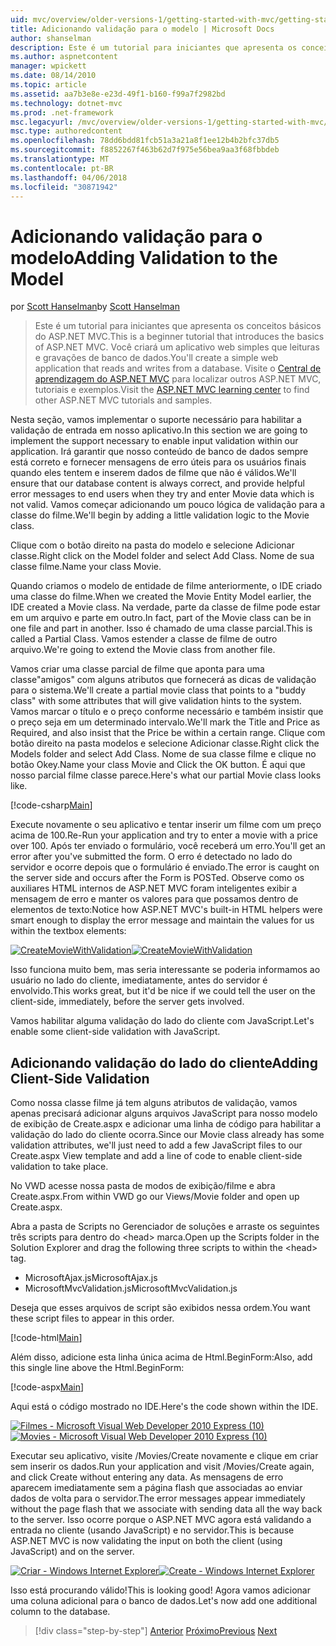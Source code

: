 ```yaml
---
uid: mvc/overview/older-versions-1/getting-started-with-mvc/getting-started-with-mvc-part7
title: Adicionando validação para o modelo | Microsoft Docs
author: shanselman
description: Este é um tutorial para iniciantes que apresenta os conceitos básicos do ASP.NET MVC. Crie um aplicativo web simples que leituras e gravações de banco de dados.
ms.author: aspnetcontent
manager: wpickett
ms.date: 08/14/2010
ms.topic: article
ms.assetid: aa7b3e8e-e23d-49f1-b160-f99a7f2982bd
ms.technology: dotnet-mvc
ms.prod: .net-framework
msc.legacyurl: /mvc/overview/older-versions-1/getting-started-with-mvc/getting-started-with-mvc-part7
msc.type: authoredcontent
ms.openlocfilehash: 78dd6bdd81fcb51a3a21a8f1ee12b4b2bfc37db5
ms.sourcegitcommit: f8852267f463b62d7f975e56bea9aa3f68fbbdeb
ms.translationtype: MT
ms.contentlocale: pt-BR
ms.lasthandoff: 04/06/2018
ms.locfileid: "30871942"
---
```

<a name="adding-validation-to-the-model"></a><span data-ttu-id="75571-104">Adicionando validação para o modelo</span><span class="sxs-lookup"><span data-stu-id="75571-104">Adding Validation to the Model</span></span>
====================
<span data-ttu-id="75571-105">por [Scott Hanselman](https://github.com/shanselman)</span><span class="sxs-lookup"><span data-stu-id="75571-105">by [Scott Hanselman](https://github.com/shanselman)</span></span>

> <span data-ttu-id="75571-106">Este é um tutorial para iniciantes que apresenta os conceitos básicos do ASP.NET MVC.</span><span class="sxs-lookup"><span data-stu-id="75571-106">This is a beginner tutorial that introduces the basics of ASP.NET MVC.</span></span> <span data-ttu-id="75571-107">Você criará um aplicativo web simples que leituras e gravações de banco de dados.</span><span class="sxs-lookup"><span data-stu-id="75571-107">You'll create a simple web application that reads and writes from a database.</span></span> <span data-ttu-id="75571-108">Visite o [Central de aprendizagem do ASP.NET MVC](../../../index.md) para localizar outros ASP.NET MVC, tutoriais e exemplos.</span><span class="sxs-lookup"><span data-stu-id="75571-108">Visit the [ASP.NET MVC learning center](../../../index.md) to find other ASP.NET MVC tutorials and samples.</span></span>


<span data-ttu-id="75571-109">Nesta seção, vamos implementar o suporte necessário para habilitar a validação de entrada em nosso aplicativo.</span><span class="sxs-lookup"><span data-stu-id="75571-109">In this section we are going to implement the support necessary to enable input validation within our application.</span></span> <span data-ttu-id="75571-110">Irá garantir que nosso conteúdo de banco de dados sempre está correto e fornecer mensagens de erro úteis para os usuários finais quando eles tentem e inserem dados de filme que não é válidos.</span><span class="sxs-lookup"><span data-stu-id="75571-110">We'll ensure that our database content is always correct, and provide helpful error messages to end users when they try and enter Movie data which is not valid.</span></span> <span data-ttu-id="75571-111">Vamos começar adicionando um pouco lógica de validação para a classe do filme.</span><span class="sxs-lookup"><span data-stu-id="75571-111">We'll begin by adding a little validation logic to the Movie class.</span></span>

<span data-ttu-id="75571-112">Clique com o botão direito na pasta do modelo e selecione Adicionar classe.</span><span class="sxs-lookup"><span data-stu-id="75571-112">Right click on the Model folder and select Add Class.</span></span> <span data-ttu-id="75571-113">Nome de sua classe filme.</span><span class="sxs-lookup"><span data-stu-id="75571-113">Name your class Movie.</span></span>

<span data-ttu-id="75571-114">Quando criamos o modelo de entidade de filme anteriormente, o IDE criado uma classe do filme.</span><span class="sxs-lookup"><span data-stu-id="75571-114">When we created the Movie Entity Model earlier, the IDE created a Movie class.</span></span> <span data-ttu-id="75571-115">Na verdade, parte da classe de filme pode estar em um arquivo e parte em outro.</span><span class="sxs-lookup"><span data-stu-id="75571-115">In fact, part of the Movie class can be in one file and part in another.</span></span> <span data-ttu-id="75571-116">Isso é chamado de uma classe parcial.</span><span class="sxs-lookup"><span data-stu-id="75571-116">This is called a Partial Class.</span></span> <span data-ttu-id="75571-117">Vamos estender a classe de filme de outro arquivo.</span><span class="sxs-lookup"><span data-stu-id="75571-117">We're going to extend the Movie class from another file.</span></span>

<span data-ttu-id="75571-118">Vamos criar uma classe parcial de filme que aponta para uma classe"amigos" com alguns atributos que fornecerá as dicas de validação para o sistema.</span><span class="sxs-lookup"><span data-stu-id="75571-118">We'll create a partial movie class that points to a "buddy class" with some attributes that will give validation hints to the system.</span></span> <span data-ttu-id="75571-119">Vamos marcar o título e o preço conforme necessário e também insistir que o preço seja em um determinado intervalo.</span><span class="sxs-lookup"><span data-stu-id="75571-119">We'll mark the Title and Price as Required, and also insist that the Price be within a certain range.</span></span> <span data-ttu-id="75571-120">Clique com botão direito na pasta modelos e selecione Adicionar classe.</span><span class="sxs-lookup"><span data-stu-id="75571-120">Right click the Models folder and select Add Class.</span></span> <span data-ttu-id="75571-121">Nome de sua classe filme e clique no botão Okey.</span><span class="sxs-lookup"><span data-stu-id="75571-121">Name your class Movie and Click the OK button.</span></span> <span data-ttu-id="75571-122">É aqui que nosso parcial filme classe parece.</span><span class="sxs-lookup"><span data-stu-id="75571-122">Here's what our partial Movie class looks like.</span></span>

[!code-csharp[Main](getting-started-with-mvc-part7/samples/sample1.cs)]

<span data-ttu-id="75571-123">Execute novamente o seu aplicativo e tentar inserir um filme com um preço acima de 100.</span><span class="sxs-lookup"><span data-stu-id="75571-123">Re-Run your application and try to enter a movie with a price over 100.</span></span> <span data-ttu-id="75571-124">Após ter enviado o formulário, você receberá um erro.</span><span class="sxs-lookup"><span data-stu-id="75571-124">You'll get an error after you've submitted the form.</span></span> <span data-ttu-id="75571-125">O erro é detectado no lado do servidor e ocorre depois que o formulário é enviado.</span><span class="sxs-lookup"><span data-stu-id="75571-125">The error is caught on the server side and occurs after the Form is POSTed.</span></span> <span data-ttu-id="75571-126">Observe como os auxiliares HTML internos de ASP.NET MVC foram inteligentes exibir a mensagem de erro e manter os valores para que possamos dentro de elementos de texto:</span><span class="sxs-lookup"><span data-stu-id="75571-126">Notice how ASP.NET MVC's built-in HTML helpers were smart enough to display the error message and maintain the values for us within the textbox elements:</span></span>

<span data-ttu-id="75571-127">[![CreateMovieWithValidation](getting-started-with-mvc-part7/_static/image2.png)](getting-started-with-mvc-part7/_static/image1.png)</span><span class="sxs-lookup"><span data-stu-id="75571-127">[![CreateMovieWithValidation](getting-started-with-mvc-part7/_static/image2.png)](getting-started-with-mvc-part7/_static/image1.png)</span></span>

<span data-ttu-id="75571-128">Isso funciona muito bem, mas seria interessante se poderia informamos ao usuário no lado do cliente, imediatamente, antes do servidor é envolvido.</span><span class="sxs-lookup"><span data-stu-id="75571-128">This works great, but it'd be nice if we could tell the user on the client-side, immediately, before the server gets involved.</span></span>

<span data-ttu-id="75571-129">Vamos habilitar alguma validação do lado do cliente com JavaScript.</span><span class="sxs-lookup"><span data-stu-id="75571-129">Let's enable some client-side validation with JavaScript.</span></span>

## <a name="adding-client-side-validation"></a><span data-ttu-id="75571-130">Adicionando validação do lado do cliente</span><span class="sxs-lookup"><span data-stu-id="75571-130">Adding Client-Side Validation</span></span>

<span data-ttu-id="75571-131">Como nossa classe filme já tem alguns atributos de validação, vamos apenas precisará adicionar alguns arquivos JavaScript para nosso modelo de exibição de Create.aspx e adicionar uma linha de código para habilitar a validação do lado do cliente ocorra.</span><span class="sxs-lookup"><span data-stu-id="75571-131">Since our Movie class already has some validation attributes, we'll just need to add a few JavaScript files to our Create.aspx View template and add a line of code to enable client-side validation to take place.</span></span>

<span data-ttu-id="75571-132">No VWD acesse nossa pasta de modos de exibição/filme e abra Create.aspx.</span><span class="sxs-lookup"><span data-stu-id="75571-132">From within VWD go our Views/Movie folder and open up Create.aspx.</span></span>

<span data-ttu-id="75571-133">Abra a pasta de Scripts no Gerenciador de soluções e arraste os seguintes três scripts para dentro do &lt;head&gt; marca.</span><span class="sxs-lookup"><span data-stu-id="75571-133">Open up the Scripts folder in the Solution Explorer and drag the following three scripts to within the &lt;head&gt; tag.</span></span>

- <span data-ttu-id="75571-134">MicrosoftAjax.js</span><span class="sxs-lookup"><span data-stu-id="75571-134">MicrosoftAjax.js</span></span>
- <span data-ttu-id="75571-135">MicrosoftMvcValidation.js</span><span class="sxs-lookup"><span data-stu-id="75571-135">MicrosoftMvcValidation.js</span></span>

<span data-ttu-id="75571-136">Deseja que esses arquivos de script são exibidos nessa ordem.</span><span class="sxs-lookup"><span data-stu-id="75571-136">You want these script files to appear in this order.</span></span>

[!code-html[Main](getting-started-with-mvc-part7/samples/sample2.html)]

<span data-ttu-id="75571-137">Além disso, adicione esta linha única acima de Html.BeginForm:</span><span class="sxs-lookup"><span data-stu-id="75571-137">Also, add this single line above the Html.BeginForm:</span></span>

[!code-aspx[Main](getting-started-with-mvc-part7/samples/sample3.aspx)]

<span data-ttu-id="75571-138">Aqui está o código mostrado no IDE.</span><span class="sxs-lookup"><span data-stu-id="75571-138">Here's the code shown within the IDE.</span></span>

<span data-ttu-id="75571-139">[![Filmes - Microsoft Visual Web Developer 2010 Express (10)](getting-started-with-mvc-part7/_static/image4.png)](getting-started-with-mvc-part7/_static/image3.png)</span><span class="sxs-lookup"><span data-stu-id="75571-139">[![Movies - Microsoft Visual Web Developer 2010 Express (10)](getting-started-with-mvc-part7/_static/image4.png)](getting-started-with-mvc-part7/_static/image3.png)</span></span>

<span data-ttu-id="75571-140">Executar seu aplicativo, visite /Movies/Create novamente e clique em criar sem inserir os dados.</span><span class="sxs-lookup"><span data-stu-id="75571-140">Run your application and visit /Movies/Create again, and click Create without entering any data.</span></span> <span data-ttu-id="75571-141">As mensagens de erro aparecem imediatamente sem a página flash que associadas ao enviar dados de volta para o servidor.</span><span class="sxs-lookup"><span data-stu-id="75571-141">The error messages appear immediately without the page flash that we associate with sending data all the way back to the server.</span></span> <span data-ttu-id="75571-142">Isso ocorre porque o ASP.NET MVC agora está validando a entrada no cliente (usando JavaScript) e no servidor.</span><span class="sxs-lookup"><span data-stu-id="75571-142">This is because ASP.NET MVC is now validating the input on both the client (using JavaScript) and on the server.</span></span>

<span data-ttu-id="75571-143">[![Criar - Windows Internet Explorer](getting-started-with-mvc-part7/_static/image6.png)](getting-started-with-mvc-part7/_static/image5.png)</span><span class="sxs-lookup"><span data-stu-id="75571-143">[![Create - Windows Internet Explorer](getting-started-with-mvc-part7/_static/image6.png)](getting-started-with-mvc-part7/_static/image5.png)</span></span>

<span data-ttu-id="75571-144">Isso está procurando válido!</span><span class="sxs-lookup"><span data-stu-id="75571-144">This is looking good!</span></span> <span data-ttu-id="75571-145">Agora vamos adicionar uma coluna adicional para o banco de dados.</span><span class="sxs-lookup"><span data-stu-id="75571-145">Let's now add one additional column to the database.</span></span>

> [!div class="step-by-step"]
> <span data-ttu-id="75571-146">[Anterior](getting-started-with-mvc-part6.md)
> [Próximo](getting-started-with-mvc-part8.md)</span><span class="sxs-lookup"><span data-stu-id="75571-146">[Previous](getting-started-with-mvc-part6.md)
[Next](getting-started-with-mvc-part8.md)</span></span>
